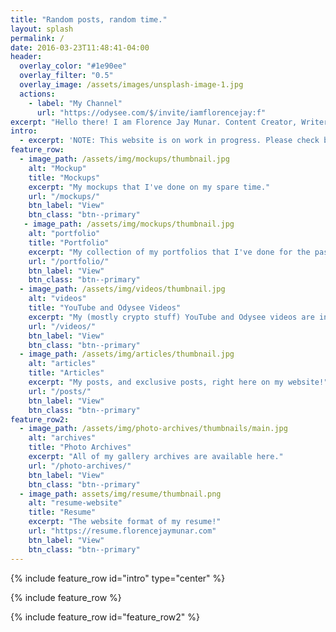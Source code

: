 ```yaml
---
title: "Random posts, random time."
layout: splash
permalink: /
date: 2016-03-23T11:48:41-04:00
header:
  overlay_color: "#1e90ee"
  overlay_filter: "0.5"
  overlay_image: /assets/images/unsplash-image-1.jpg
  actions:
    - label: "My Channel"
      url: "https://odysee.com/$/invite/iamflorencejay:f"
excerpt: "Hello there! I am Florence Jay Munar. Content Creator, Writer, Parodist, anything that I have a skill for can push it out of the box. :D"
intro: 
  - excerpt: 'NOTE: This website is on work in progress. Please check back soon for updates. Thank you for your patience.'
feature_row:
  - image_path: /assets/img/mockups/thumbnail.jpg
    alt: "Mockup"
    title: "Mockups"
    excerpt: "My mockups that I've done on my spare time."
    url: "/mockups/"
    btn_label: "View"
    btn_class: "btn--primary"
   - image_path: /assets/img/mockups/thumbnail.jpg
    alt: "portfolio"
    title: "Portfolio"
    excerpt: "My collection of my portfolios that I've done for the past few years."
    url: "/portfolio/"
    btn_label: "View"
    btn_class: "btn--primary"
  - image_path: /assets/img/videos/thumbnail.jpg
    alt: "videos"
    title: "YouTube and Odysee Videos"
    excerpt: "My (mostly crypto stuff) YouTube and Odysee videos are in here!"
    url: "/videos/"
    btn_label: "View"
    btn_class: "btn--primary"
  - image_path: /assets/img/articles/thumbnail.jpg
    alt: "articles"
    title: "Articles"
    excerpt: "My posts, and exclusive posts, right here on my website!"
    url: "/posts/"
    btn_label: "View"
    btn_class: "btn--primary"
feature_row2:
  - image_path: /assets/img/photo-archives/thumbnails/main.jpg
    alt: "archives"
    title: "Photo Archives"
    excerpt: "All of my gallery archives are available here."
    url: "/photo-archives/"
    btn_label: "View"
    btn_class: "btn--primary"
  - image_path: assets/img/resume/thumbnail.png
    alt: "resume-website"
    title: "Resume"
    excerpt: "The website format of my resume!"
    url: "https://resume.florencejaymunar.com"
    btn_label: "View"
    btn_class: "btn--primary"
---
```


{% include feature_row id="intro" type="center" %}

{% include feature_row %}

{% include feature_row id="feature_row2" %}
